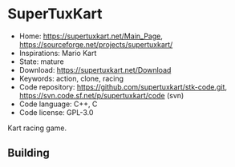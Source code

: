 # SuperTuxKart

- Home: https://supertuxkart.net/Main_Page, https://sourceforge.net/projects/supertuxkart/
- Inspirations: Mario Kart
- State: mature
- Download: https://supertuxkart.net/Download
- Keywords: action, clone, racing
- Code repository: https://github.com/supertuxkart/stk-code.git, https://svn.code.sf.net/p/supertuxkart/code (svn)
- Code language: C++, C
- Code license: GPL-3.0

Kart racing game.

## Building
